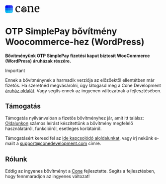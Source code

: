 <p>
  <a href="https://conedevelopment.com/hu/">
    <br>
    <picture>
      <source media="(prefers-color-scheme: light)" srcset="https://github.com/conedevelopment/.github/raw/master/.github/cone-logo-dark-square.svg">
      <source media="(prefers-color-scheme: dark)" srcset="https://github.com/conedevelopment/.github/raw/master/.github/cone-logo-light-square.svg">
      <img alt="Cone Development" width="110" src="https://github.com/conedevelopment/.github/raw/master/.github/cone-logo-dark-square.svg">
    </picture>
    <br>
  </a>
</p>

# OTP SimplePay bővítmény Woocommerce-hez (WordPress)

**Bővítményünk OTP SimplePay fizetési kaput biztosít WooCommerce (WordPress) áruházak részére.**

> [!IMPORTANT]
> Ennek a bővítménynek a harmadik verziója az előzőektől ellentétben már fizetős. Ha szeretnéd megvásárolni, úgy látogasd meg a Cone Development [áruház oldalát](https://shop.conedevelopment.com/).
> Vagy segíts ennek az ingyenen változatnak a fejlesztésében.

## Támogatás

Támogatás nyilvánvalóan a fizetős bővítményhez jár, amit itt találsz:
[Oldalunkon](https://simplepay.conedevelopment.com/) számos leírást készítettünk a bővítmény megfelelő használatáról, funkcióiról, esetleges korlátairól.

Támogatásért keresd fel az [ide kapcsolódó aloldalunkat](https://simplepay.conedevelopment.com/tamogatas/), vagy írj nekünk e-mailt a support@conedevelopment.com címre.

## Rólunk

Eddig az ingyenes bővítményt a [Cone](https://conedevelopment.com/hu/) fejlesztette.
Segíts a fejlesztésben, hogy fennmaradjon az ingyenes változat!
